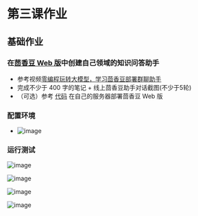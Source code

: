 # 第三课作业
## 基础作业 

###  在[茴香豆 Web 版](https://openxlab.org.cn/apps/detail/tpoisonooo/huixiangdou-web)中创建自己领域的知识问答助手

- 参考视频[零编程玩转大模型，学习茴香豆部署群聊助手](https://www.bilibili.com/video/BV1S2421N7mn)
- 完成不少于 400 字的笔记 + 线上茴香豆助手对话截图(不少于5轮)
- （可选）参考 [代码](https://github.com/InternLM/HuixiangDou/tree/main/web) 在自己的服务器部署茴香豆 Web 版

### 配置环境
- ![image](https://github.com/a3062356830/puyu.github.io/assets/137973092/2e5cb5c2-8f2d-44dd-9f3f-c2db21646027)

### 运行测试
![image](https://github.com/a3062356830/puyu.github.io/assets/137973092/b6cf54ec-8445-47bc-93c4-a1a68a3fb8d9)

![image](https://github.com/a3062356830/puyu.github.io/assets/137973092/a100e172-dd0f-4e35-9ee0-b226d306ca54)

![image](https://github.com/a3062356830/puyu.github.io/assets/137973092/e227918a-dc1e-4d99-939b-4e6b925d35a2)

![image](https://github.com/a3062356830/puyu.github.io/assets/137973092/32230f6a-c741-4b03-a11f-e037a9da24a3)
